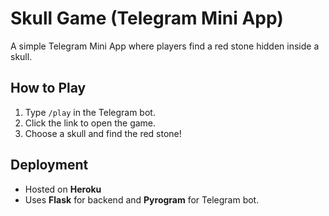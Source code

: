 # Skull Game (Telegram Mini App)
A simple Telegram Mini App where players find a red stone hidden inside a skull.

## How to Play
1. Type `/play` in the Telegram bot.
2. Click the link to open the game.
3. Choose a skull and find the red stone!

## Deployment
- Hosted on **Heroku**
- Uses **Flask** for backend and **Pyrogram** for Telegram bot.
